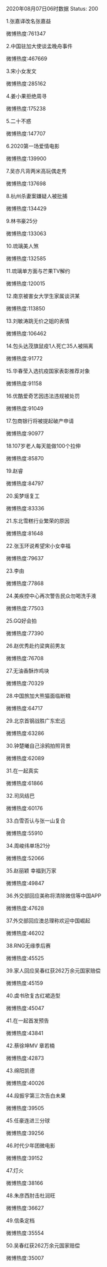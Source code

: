 2020年08月07日06时数据
Status: 200

1.张嘉译改名张嘉益

微博热度:761347

2.中国驻加大使谈孟晚舟事件

微博热度:467669

3.宋小女发文

微博热度:285162

4.姜小果拒绝周寻

微博热度:175238

5.二十不惑

微博热度:147707

6.2020第一场爱情电影

微博热度:139900

7.吴亦凡背两米高玩偶走秀

微博热度:137698

8.杭州杀妻案嫌疑人被批捕

微博热度:134429

9.林书豪25分

微博热度:133063

10.琉璃美人煞

微博热度:132585

11.琉璃单方面与芒果TV解约

微博热度:120015

12.南京被害女大学生家属谈洪某

微博热度:113850

13.刘敏涛跳无价之姐的表情

微博热度:106462

14.包头达茂旗鼠疫1人死亡35人被隔离

微博热度:91772

15.华春莹入选抗疫国家表彰推荐对象

微博热度:91158

16.优酷爱奇艺因违法违规被处罚

微博热度:91049

17.包商银行将被提起破产申请

微博热度:90977

18.107岁老人每天能做100个拉伸

微博热度:85870

19.赵睿

微博热度:84797

20.奚梦瑶复工

微博热度:83336

21.东北雪糕行业繁荣的原因

微博热度:81648

22.张玉环说希望宋小女幸福

微博热度:79637

23.李由

微博热度:77868

24.美疾控中心再次警告民众勿喝洗手液

微博热度:77503

25.GQ好会拍

微博热度:77390

26.赵优秀赴约梁爽前男友

微博热度:76708

27.无油香酥炸鸡块

微博热度:70329

28.中国旅加大熊猫面临断粮

微博热度:64717

29.北京首钢战胜广东宏远

微博热度:63286

30.钟楚曦自己涂鸦拍照背景

微博热度:62089

31.在一起真实

微博热度:61866

32.司凤结巴

微博热度:60176

33.白雪否认与张一山复合

微博热度:55910

34.周峻纬单场21分

微博热度:52066

35.赵丽颖 幸福到万家

微博热度:49847

36.外交部回应美称将清除微信等中国APP

微博热度:47628

37.外交部回应澳总理称欢迎中国崛起

微博热度:46202

38.RNG无缘季后赛

微博热度:45525

39.家人回应吴春红获262万余元国家赔偿

微博热度:45159

40.虞书欣复古红裙造型

微博热度:45047

41.在一起首发预告

微博热度:43841

42.蔡徐坤MV 章若楠

微博热度:42873

43.绵阳凯德

微博热度:40026

44.段振宇第三次告白未果

微博热度:39505

45.任豪连进三分球

微博热度:39256

46.时代少年团微电影

微博热度:39152

47.灯火

微博热度:38166

48.朱彦西肘击杜润旺

微博热度:36627

49.信条定档

微博热度:35554

50.吴春红获262万余元国家赔偿

微博热度:35007

